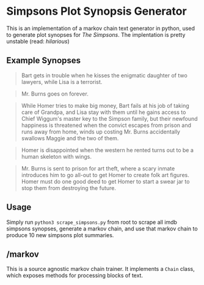 # Simpsons Plot Synopsis Generator

This is an implementation of a markov chain text generator in python, used to generate plot synopses for *The Simpsons*. The implentation is pretty unstable (read: *hilarious*)

## Example Synopses

> Bart gets in trouble when he kisses the enigmatic daughter of two lawyers, while Lisa is a terrorist.

> Mr. Burns goes on forever.

> While Homer tries to make big money, Bart fails at his job of taking care of Grandpa, and Lisa stay with them until he gains access to Chief Wiggum's master key to the Simpson family, but their newfound happiness is threatened when the convict escapes from prison and runs away from home, winds up costing Mr. Burns accidentally swallows Maggie and the two of them.

> Homer is disappointed when the western he rented turns out to be a human skeleton with wings.

> Mr. Burns is sent to prison for art theft, where a scary inmate introduces him to go all-out to get Homer to create folk art figures.
Homer must do one good deed to get Homer to start a swear jar to stop them from destroying the future.

## Usage

Simply run `python3 scrape_simpsons.py` from root to scrape all imdb simpsons synopses, generate a markov chain, and use that markov chain to produce 10 new simpsons plot summaries.

## /markov

This is a source agnostic markov chain trainer. It implements a `Chain` class, which exposes methods for processing blocks of text.


